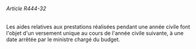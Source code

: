 ###### Article R444-32

Les aides relatives aux prestations réalisées pendant une année civile font l'objet d'un versement unique au cours de l'année civile suivante, à une date arrêtée par le ministre chargé du budget.

